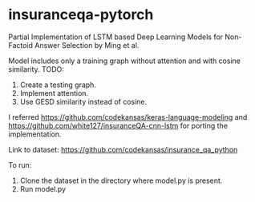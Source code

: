 # insuranceqa-pytorch
Partial Implementation of LSTM based Deep Learning Models for Non-Factoid Answer Selection by Ming et al.

Model includes only a training graph without attention and with cosine similarity.
TODO:
1) Create a testing graph.
2) Implement attention.
3) Use GESD similarity instead of cosine.

I referred https://github.com/codekansas/keras-language-modeling and https://github.com/white127/insuranceQA-cnn-lstm for porting the implementation.

Link to dataset: https://github.com/codekansas/insurance_qa_python

To run:
1) Clone the dataset in the directory where model.py is present.
2) Run model.py
